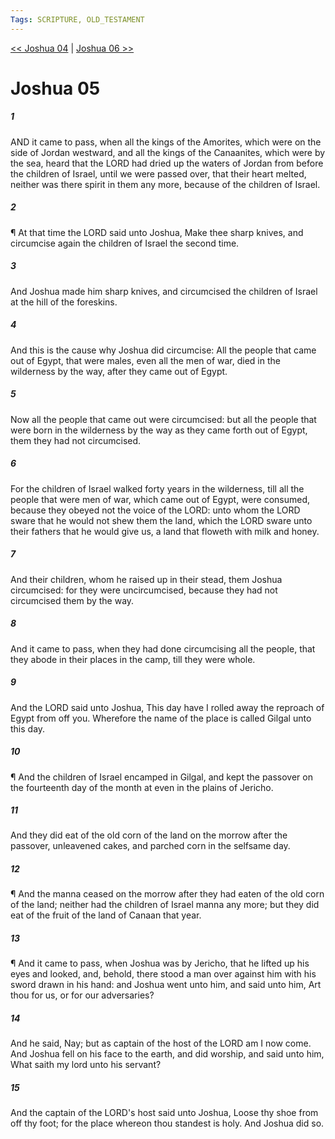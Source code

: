 ```yaml
---
Tags: SCRIPTURE, OLD_TESTAMENT
---
```


[<< Joshua 04](OLD_TESTAMENT/06_Joshua/Joshua_04.md) | [Joshua 06 >>](OLD_TESTAMENT/06_Joshua/Joshua_06.md)

# Joshua 05

##### 1
 AND it came to pass, when all the kings of the Amorites, which were on the side of Jordan westward, and all the kings of the Canaanites, which were by the sea, heard that the LORD had dried up the waters of Jordan from before the children of Israel, until we were passed over, that their heart melted, neither was there spirit in them any more, because of the children of Israel.
##### 2
 ¶ At that time the LORD said unto Joshua, Make thee sharp knives, and circumcise again the children of Israel the second time.
##### 3
 And Joshua made him sharp knives, and circumcised the children of Israel at the hill of the foreskins.
##### 4
 And this is the cause why Joshua did circumcise: All the people that came out of Egypt, that were males, even all the men of war, died in the wilderness by the way, after they came out of Egypt.
##### 5
 Now all the people that came out were circumcised: but all the people that were born in the wilderness by the way as they came forth out of Egypt, them they had not circumcised.
##### 6
 For the children of Israel walked forty years in the wilderness, till all the people that were men of war, which came out of Egypt, were consumed, because they obeyed not the voice of the LORD: unto whom the LORD sware that he would not shew them the land, which the LORD sware unto their fathers that he would give us, a land that floweth with milk and honey.
##### 7
 And their children, whom he raised up in their stead, them Joshua circumcised: for they were uncircumcised, because they had not circumcised them by the way.
##### 8
 And it came to pass, when they had done circumcising all the people, that they abode in their places in the camp, till they were whole.
##### 9
 And the LORD said unto Joshua, This day have I rolled away the reproach of Egypt from off you.  Wherefore the name of the place is called Gilgal unto this day.
##### 10
 ¶ And the children of Israel encamped in Gilgal, and kept the passover on the fourteenth day of the month at even in the plains of Jericho.
##### 11
 And they did eat of the old corn of the land on the morrow after the passover, unleavened cakes, and parched corn in the selfsame day.
##### 12
 ¶ And the manna ceased on the morrow after they had eaten of the old corn of the land; neither had the children of Israel manna any more; but they did eat of the fruit of the land of Canaan that year.
##### 13
 ¶ And it came to pass, when Joshua was by Jericho, that he lifted up his eyes and looked, and, behold, there stood a man over against him with his sword drawn in his hand: and Joshua went unto him, and said unto him, Art thou for us, or for our adversaries?
##### 14
 And he said, Nay; but as captain of the host of the LORD am I now come.  And Joshua fell on his face to the earth, and did worship, and said unto him, What saith my lord unto his servant?
##### 15
 And the captain of the LORD's host said unto Joshua, Loose thy shoe from off thy foot; for the place whereon thou standest is holy.  And Joshua did so.
